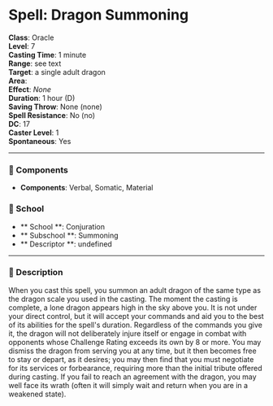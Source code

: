 
# Spell: Dragon Summoning
**Class**: Oracle  
**Level**: 7  
**Casting Time**: 1 minute  
**Range**: see text  
**Target**: a single adult dragon  
**Area**:   
**Effect**: _None_  
**Duration**: 1 hour (D)  
**Saving Throw**: None (none)  
**Spell Resistance**: No (no)  
**DC**: 17  
**Caster Level**: 1  
**Spontaneous**: Yes

---

### 🔮 Components
- **Components**: Verbal, Somatic, Material

### 🏫 School
- ** School **: Conjuration
- ** Subschool **: Summoning
- ** Descriptor **: undefined
---

### 📜 Description
When you cast this spell, you summon an adult dragon of the same type as the dragon scale you used in the casting. The moment the casting is complete, a lone dragon appears high in the sky above you. It is not under your direct control, but it will accept your commands and aid you to the best of its abilities for the spell's duration. Regardless of the commands you give it, the dragon will not deliberately injure itself or engage in combat with opponents whose Challenge Rating exceeds its own by 8 or more. You may dismiss the dragon from serving you at any time, but it then becomes free to stay or depart, as it desires; you may then find that you must negotiate for its services or forbearance, requiring more than the initial tribute offered during casting. If you fail to reach an agreement with the dragon, you may well face its wrath (often it will simply wait and return when you are in a weakened state).
